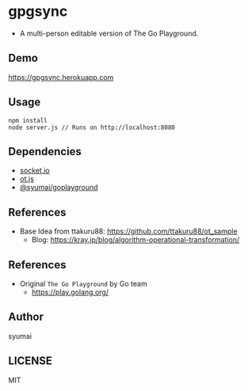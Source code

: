 # gpgsync

* A multi-person editable version of The Go Playground.

## Demo

https://gpgsync.herokuapp.com

## Usage

```
npm install
node server.js // Runs on http://localhost:8080
```

## Dependencies

* [socket.io](https://socket.io/)
* [ot.js](https://github.com/Operational-Transformation/ot.js)
* [@syumai/goplayground](https://github.com/syumai/goplayground-js)

## References

* Base Idea from ttakuru88: https://github.com/ttakuru88/ot_sample
  - Blog: https://kray.jp/blog/algorithm-operational-transformation/

## References

* Original `The Go Playground` by Go team
  - https://play.golang.org/

## Author

syumai

## LICENSE

MIT
